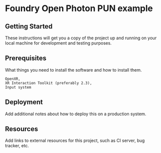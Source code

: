 # Foundry Open Photon PUN example



## Getting Started

These instructions will get you a copy of the project up and running on your local machine for development and testing purposes.

## Prerequisites

What things you need to install the software and how to install them.

```
OpenXR,
XR Interaction Toolkit (preferably 2.3),
Input system
```

## Deployment

Add additional notes about how to deploy this on a production system.

## Resources

Add links to external resources for this project, such as CI server, bug tracker, etc.
